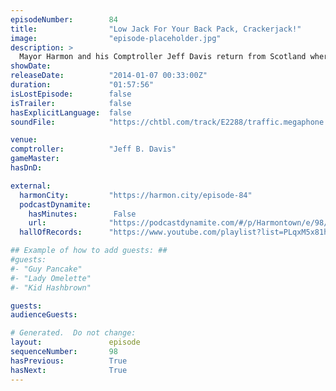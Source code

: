 ```yaml
---
episodeNumber:        84
title:                "Low Jack For Your Back Pack, Crackerjack!"
image:                "episode-placeholder.jpg"
description: >
  Mayor Harmon and his Comptroller Jeff Davis return from Scotland where Dan proposed to Erin McGathy. Then, uhh, Mitch Hurwitz, Harris Wittels, Kumail Nanjiani and Steve Agee join the stage... stop reading and get in here!
showDate:             
releaseDate:          "2014-01-07 00:33:00Z"
duration:             "01:57:56"
isLostEpisode:        false
isTrailer:            false
hasExplicitLanguage:  false
soundFile:            "https://chtbl.com/track/E2288/traffic.megaphone.fm/STA7804848748.mp3?updated=1555715797"

venue:                
comptroller:          "Jeff B. Davis"
gameMaster:           
hasDnD:               

external:
  harmonCity:         "https://harmon.city/episode-84"
  podcastDynamite:
    hasMinutes:        False
    url:              "https://podcastdynamite.com/#/p/Harmontown/e/98/84"
  hallOfRecords:      "https://www.youtube.com/playlist?list=PLqxM5x81hNOYj6Y9jVFYe3_s9BcEsPCtp"

## Example of how to add guests: ##
#guests:
#- "Guy Pancake"
#- "Lady Omelette"
#- "Kid Hashbrown"

guests:
audienceGuests:

# Generated.  Do not change:
layout:               episode
sequenceNumber:       98
hasPrevious:          True
hasNext:              True
---
```


<!-- The episode description will be rendered here -->
<!-- Add your content below here -->

